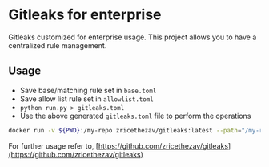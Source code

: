 # Gitleaks for enterprise

Gitleaks customized for enterprise usage. This project allows you to have a centralized rule management.

## Usage

* Save base/matching rule set in `base.toml`
* Save allow list rule set in `allowlist.toml`
* `python run.py > gitleaks.toml`
* Use the above generated `gitleaks.toml` file to perform the operations

```bash
docker run -v ${PWD}:/my-repo zricethezav/gitleaks:latest --path="/my-repo" --repo-config-path="./gitleaks.toml"
```

For further usage refer to, [https://github.com/zricethezav/gitleaks](https://github.com/zricethezav/gitleaks)
